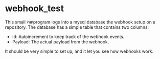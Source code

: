 # webhook_test

This small `PHP`program logs into a mysql database the webhook setup on a repository. The database has a simple table that contains two columns:

- id: Autoincrement to keep track of the webhook events.
- Payload: The actual payload from the webhook.

It should be very simple to set up, and it let you see how webhooks work.